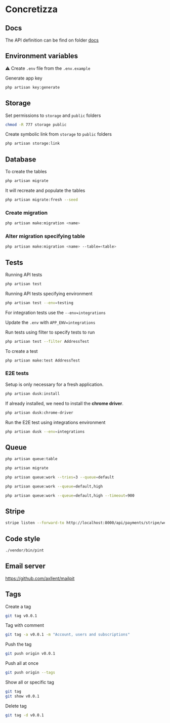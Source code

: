 # Concretizza

## Docs

The API definition can be find on folder [docs](./docs)

## Environment variables

:warning: Create `.env` file from the `.env.example`

Generate app key

```sh
php artisan key:generate
```

## Storage

Set permissions to `storage` and `public` folders

```sh
chmod -R 777 storage public
```

Create symbolic link from `storage` to `public` folders

```sh
php artisan storage:link
```

## Database

To create the tables

```sh
php artisan migrate
```

It will recreate and populate the tables

```sh
php artisan migrate:fresh --seed
```

### Create migration

```sh
php artisan make:migration <name>
```

### Alter migration specifying table

```sh
php artisan make:migration <name> --table=<table>
```

## Tests

Running API tests

```sh
php artisan test
```

Running API tests specifying environment

```sh
php artisan test --env=testing
```

For integration tests use the `--env=integrations`

Update the `.env` with `APP_ENV=integrations`

Run tests using filter to specify tests to run

```sh
php artisan test --filter AddressTest
```

To create a test

```sh
php artisan make:test AddressTest
```

### E2E tests

Setup is only necessary for a fresh application.

```sh
php artisan dusk:install
```

If already installed, we need to install the **chrome driver**.

```sh
php artisan dusk:chrome-driver
```

Run the E2E test using integrations environment

```sh
php artisan dusk --env=integrations
```

## Queue

```sh
php artisan queue:table
```

```sh
php artisan migrate
```

```sh
php artisan queue:work --tries=3 --queue=default
```

```sh
php artisan queue:work --queue=default,high
```

```sh
php artisan queue:work --queue=default,high --timeout=900
```

## Stripe

```sh
stripe listen --forward-to http://localhost:8000/api/payments/stripe/webhooks
```

## Code style

```sh
./vendor/bin/pint
```

## Email server

https://github.com/axllent/mailpit

## Tags

Create a tag
```sh
git tag v0.0.1
```

Tag with comment
```sh
git tag -a v0.0.1 -m "Account, users and subscriptions"
```

Push the tag
```sh
git push origin v0.0.1
```

Push all at once
```sh
git push origin --tags
```

Show all or specific tag
```sh
git tag
git show v0.0.1
```

Delete tag
```sh
git tag -d v0.0.1
```